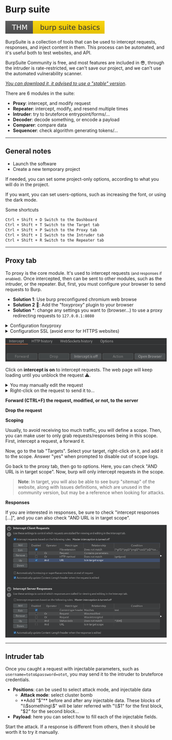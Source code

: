 # Burp suite

[![burpsuitebasics](../../../_badges/thm/burpsuitebasics.svg)](https://tryhackme.com/room/burpsuitebasics)

<div class="row row-cols-md-2"><div>

BurpSuite is a collection of tools that can be used to intercept requests, responses, and inject content in them. This process can be automated, and it's useful both to test websites, and API.

BurpSuite Community is free, and most features are included in 😎, through the intruder is rate-restricted, we can't save our project, and we can't use the automated vulnerability scanner.

*[You can download it, it advised to use a "stable" version](https://portswigger.net/burp/releases#community)*.
</div><div>

There are 6 modules in the suite:

* **Proxy**: intercept, and modify request
* **Repeater**: intercept, modify, and resend multiple times
* **Intruder**: try to bruteforce entrypoint/forms/...
* **Decoder**: decode something, or encode a payload
* **Comparer**: compare data
* **Sequencer**: check algorithm generating tokens/...
</div></div>

<hr class="sl">

## General notes

<div class="row row-cols-md-2"><div>

* Launch the software
* Create a new temporary project

If needed, you can set some project-only options, according to what you will do in the project.

If you want, you can set users-options, such as increasing the font, or using the dark mode.

</div><div>

Some shortcuts

```
Ctrl + Shift + D Switch to the Dashboard
Ctrl + Shift + T Switch to the Target tab
Ctrl + Shift + P Switch to the Proxy tab
Ctrl + Shift + I Switch to the Intruder tab
Ctrl + Shift + R Switch to the Repeater tab
```
</div></div>

<hr class="sr">

## Proxy tab

<div class="row row-cols-md-2"><div>

To proxy is the core module. It's used to intercept requests <small>(and responses if enabled)</small>. Once intercepted, then can be sent to other modules, such as the intruder, or the repeater. But, first, you must configure your browser to send requests to Burp.

* **Solution 1**: Use burp preconfigured chromium web browse
* **Solution 2** 📌: Add the "foxyproxy" plugin to your browser
* **Solution \***: change any settings you want to (browser...) to use a proxy redirecting requests to `127.0.0.1:8080`

<details class="details-e">
<summary>Configuration foxyproxy</summary>

* Click on the plugin | options
* Create a new config with title=Burp, Proxy IP: 127.0.0.1, and Port: 8080

Now, when you click on the plugin, and  then the configuration, any request will be sent to Burp. It also means that when enabled, you "can't" browser your pages unless you allow the request to be sent in burp suite. Click on the plugin, and "turn off" the plugin when you are done.
</details>

<details class="details-e">
<summary>Configuration SSL (avoid error for HTTPS websites)</summary>

Aside from the solution 1, whatever mean you used to redirect requests, it won't with HTTPS requests. There isf documentation as to how you should fix it [here](https://portswigger.net/burp/documentation/desktop/external-browser-config/certificate).

* Intercept must be on in burp suite
* Go to `http://burpsuite/` | Click on "CA". Alternatively, you can use `http://burp/cert`.
* Add the CA to your browser, as explained in the doc. For firefox
  * Go to settings | search certificates
  * View certificates
  * Import the downloaded certificate
  * Check "Trust this CA to identify websites"
  * Done
</details>
</div><div>

![burp_suite_proxy_tab](_images/burp_suite_proxy_tab.png)

Click on **intercept is on** to intercept requests. The web page will keep loading until you unblock the request ⚠️.

<details class="details-e">
<summary>You may manually edit the request</summary>

If you do that for a form for instance, `search=toto`. Actually, "toto" here is **url-encoded**. It means that some characters that may not be used in URL are encoded. 

If you change a value, select it, and use `CTRL+U` to encode it again. Use `CTRL+SHIFT+U` to decode something.
</details>

<details class="details-e">
<summary>Right-click on the request to send it to...</summary>

You can send it to the intruder, repeater...

You can also specifically ask Burp suite to catch the response for this request, with "Do intercept > Response to this request".
</details>

<p class="border border-dark p-3">
<b>Forward (CTRL+F) the request, modified, or not, to the server</b>
</p>

<p class="border border-dark p-3">
<b>Drop the request</b>
</p>
</div></div>

<div class="row row-cols-md-2"><div>

**Scoping**

Usually, to avoid receiving too much traffic, you will define a scope. Then, you can make user to only grab requests/responses being in this scope. First, intercept a request, a forward it.

Now, go to the tab "Targets". Select your target, right-click on it, and add it to the scope. Answer "yes" when prompted to disable out of scope logs.

Go back to the proxy tab, then go to options. Here, you can check "AND URL is in target scope". Now, burp will only intercept requests in the scope.

> **Note**: In target, you will also be able to see burp "sitemap" of the website, along with Issues definitions, which are unused in the community version, but may be a reference when looking for attacks.

**Responses**

If you are interested in responses, be sure to check "intercept responses [...]", and you can also check "AND URL is in target scope".
</div><div class="align-self-center">

![burp_suite_proxy_scope_options](_images/burp_suite_proxy_scope_options.png)
</div></div>

<hr class="sl">

## Intruder tab

<div class="row row-cols-md-2"><div>

Once you caught a request with injectable parameters, such as `username=toto&password=otot`, you may send it to the intruder to bruteforce credentials.

* **Positions**: can be used to select attack mode, and injectable data
  * **Attack mode**: select cluster bomb
  * **Add "$"** before and after any injectable data. These blocks of "\\$something\\$" will be later referred with "\\$1" for the first block, "$2" for the second block...
* **Payload**: here you can select how to fill each of the injectable fields.
</div><div>

Start the attack. If a response is different from others, then it should be worth it to try it manually.
</div></div>